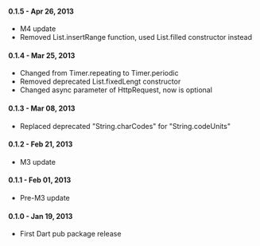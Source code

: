 
#### 0.1.5 - Apr 26, 2013

  * M4 update
  * Removed List.insertRange function, used List.filled constructor instead

#### 0.1.4 - Mar 25, 2013

  * Changed from Timer.repeating to Timer.periodic
  * Removed deprecated List.fixedLengt constructor
  * Changed async parameter of HttpRequest, now is optional

#### 0.1.3 - Mar 08, 2013

  * Replaced deprecated "String.charCodes" for "String.codeUnits"
  
#### 0.1.2 - Feb 21, 2013

  * M3 update

#### 0.1.1 - Feb 01, 2013

  * Pre-M3 update

#### 0.1.0 - Jan 19, 2013

  * First Dart pub package release
